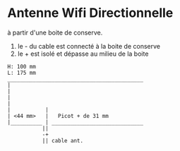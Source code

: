 # Antenne Wifi Directionnelle

à partir d'une boite de conserve.

1. le - du cable est connecté à la boite de conserve
2. le + est isolé et dépasse au milieu de la boite

```
H: 100 mm 
L: 175 mm
___________________________________________
|
|
|
|
|           |
| <44 mm>   |   Picot + de 31 mm
|__________ | _____________________________
           ||
           -+
           || cable ant.


```